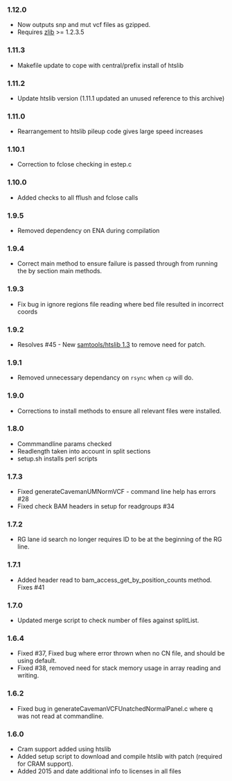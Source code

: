 ### 1.12.0
* Now outputs snp and mut vcf files as gzipped.
* Requires [zlib](https://zlib.net/) >= 1.2.3.5

### 1.11.3
* Makefile update to cope with central/prefix install of htslib

### 1.11.2
* Update htslib version (1.11.1 updated an unused reference to this archive)

### 1.11.0
* Rearrangement to htslib pileup code gives large speed increases

### 1.10.1
* Correction to fclose checking in estep.c

### 1.10.0
* Added checks to all fflush and fclose calls

### 1.9.5
* Removed dependency on ENA during compilation

### 1.9.4
* Correct main method to ensure failure is passed through from running the by section main methods.

### 1.9.3
* Fix bug in ignore regions file reading where bed file resulted in incorrect coords

### 1.9.2
* Resolves #45 - New [samtools/htslib 1.3](https://github.com/samtools/htslib/releases/tag/1.3) to remove need for patch.

### 1.9.1
* Removed unnecessary dependancy on `rsync` when `cp` will do.

### 1.9.0
* Corrections to install methods to ensure all relevant files were installed.

### 1.8.0
* Commmandline params checked
* Readlength taken into account in split sections
* setup.sh installs perl scripts

### 1.7.3
* Fixed generateCavemanUMNormVCF - command line help has errors #28
* Fixed check BAM headers in setup for readgroups #34

### 1.7.2
* RG lane id search no longer requires ID to be at the beginning of the RG line.

### 1.7.1
* Added header read to bam_access_get_by_position_counts method. Fixes #41

### 1.7.0
* Updated merge script to check number of files against splitList.

### 1.6.4
* Fixed #37, Fixed bug where error thrown when no CN file, and should be using default.
* Fixed #38, removed need for stack memory usage in array reading and writing.

### 1.6.2
* Fixed bug in generateCavemanVCFUnatchedNormalPanel.c where q was not read at commandline.

### 1.6.0
* Cram support added using htslib
* Added setup script to download and compile htslib with patch (required for CRAM support).
* Added 2015 and date additional info to licenses in all files

